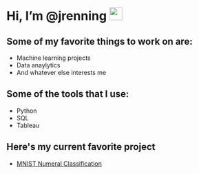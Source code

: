 
# Hi, I’m @jrenning <img src="https://raw.githubusercontent.com/MartinHeinz/MartinHeinz/master/wave.gif" width="30px">


## Some of my favorite things to work on are:
  - Machine learning projects 
  - Data anaylytics 
  - And whatever else interests me

## Some of the tools that I use:
  - Python 
  - SQL
  - Tableau

## Here's my current favorite project 
- [MNIST Numeral Classification](https://github.com/jrenning/MNISTdataset_classification)






